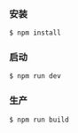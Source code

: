 ### 安装
``` bash
$ npm install
```
### 启动
``` bash
$ npm run dev
```
### 生产
``` bash
$ npm run build
```
